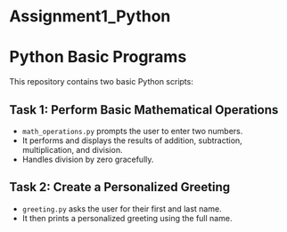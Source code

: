 # Assignment1_Python
# Python Basic Programs

This repository contains two basic Python scripts:

## Task 1: Perform Basic Mathematical Operations
- `math_operations.py` prompts the user to enter two numbers.
- It performs and displays the results of addition, subtraction, multiplication, and division.
- Handles division by zero gracefully.

## Task 2: Create a Personalized Greeting
- `greeting.py` asks the user for their first and last name.
- It then prints a personalized greeting using the full name.


